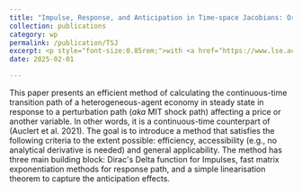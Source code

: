 ```yaml
---
title: "Impulse, Response, and Anticipation in Time-space Jacobians: Or How to Stop Worrying and Love Dirac's Delta!"
collection: publications
category: wp
permalink: /publication/TSJ
excerpt: <p style="font-size:0.85rem;">with <a href="https://www.lse.ac.uk/economics/people/research-students/stephan-hobler">Stephan Hobler</a></p><p style="font-size:0.9rem; line-height:1.4; margin:0;">This paper presents an efficient method of calculating the continuous-time transition path of a heterogeneous-agent economy in steady state in response to a perturbation path (<it>aka</it> MIT shock path) affecting a price or another variable. In other words, it is a continuous-time counterpart of (Auclert et al. 2021).</p>
date: 2025-02-01

---
```

This paper presents an efficient method of calculating the continuous-time transition path of a heterogeneous-agent economy in steady state in response to a perturbation path (*aka* MIT shock path) affecting a price or another variable. In other words, it is a continuous-time counterpart of (Auclert et al. 2021). The goal is to introduce a method that satisfies the following criteria to the extent possible: efficiency, accessibility (e.g., no analytical derivative is needed) and general applicability. The method has three main building block: Dirac's Delta function for Impulses, fast matrix exponentiation methods for response path, and a simple linearisation theorem to capture the anticipation effects.
